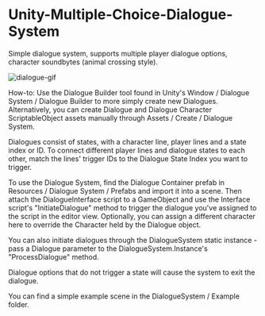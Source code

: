 # Unity-Multiple-Choice-Dialogue-System
 Simple dialogue system, supports multiple player dialogue options, character soundbytes (animal crossing style).

![dialogue-gif](https://user-images.githubusercontent.com/99807061/203761563-418137ac-5b9d-4258-80ee-0a3a5256bacc.gif)

How-to:
Use the Dialogue Builder tool found in Unity's Window / Dialogue System / Dialogue Builder to more simply create new Dialogues.
Alternatively, you can create Dialogue and Dialogue Character ScriptableObject assets manually through Assets / Create / Dialogue System.

Dialogues consist of states, with a character line, player lines and a state index or ID.
To connect different player lines and dialogue states to each other, match the lines' trigger IDs to the Dialogue State Index you want to trigger.

To use the Dialogue System, find the Dialogue Container prefab in Resources / Dialogue System / Prefabs and import it into a scene.
Then attach the DialogueInterface script to a GameObject and use the Interface script's "InitiateDialogue" method to trigger
the dialogue you've assigned to the script in the editor view.
Optionally, you can assign a different character here to override the Character held by the Dialogue object. 

You can also initiate dialogues through the DialogueSystem static instance - pass a Dialogue parameter to the DialogueSystem.Instance's "ProcessDialogue" method.

Dialogue options that do not trigger a state will cause the system to exit the dialogue.

You can find a simple example scene in the DialogueSystem / Example folder.

